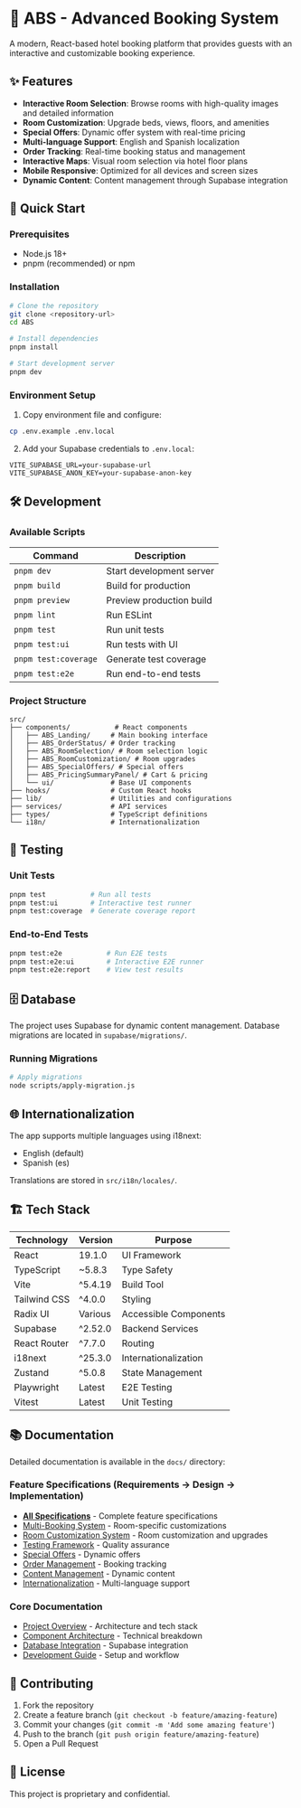 # 🏨 ABS - Advanced Booking System

A modern, React-based hotel booking platform that provides guests with an interactive and customizable booking experience.

## ✨ Features

- **Interactive Room Selection**: Browse rooms with high-quality images and detailed information
- **Room Customization**: Upgrade beds, views, floors, and amenities
- **Special Offers**: Dynamic offer system with real-time pricing
- **Multi-language Support**: English and Spanish localization
- **Order Tracking**: Real-time booking status and management
- **Interactive Maps**: Visual room selection via hotel floor plans
- **Mobile Responsive**: Optimized for all devices and screen sizes
- **Dynamic Content**: Content management through Supabase integration

## 🚀 Quick Start

### Prerequisites

- Node.js 18+ 
- pnpm (recommended) or npm

### Installation

```bash
# Clone the repository
git clone <repository-url>
cd ABS

# Install dependencies
pnpm install

# Start development server
pnpm dev
```

### Environment Setup

1. Copy environment file and configure:
```bash
cp .env.example .env.local
```

2. Add your Supabase credentials to `.env.local`:
```env
VITE_SUPABASE_URL=your-supabase-url
VITE_SUPABASE_ANON_KEY=your-supabase-anon-key
```

## 🛠️ Development

### Available Scripts

| Command | Description |
|---------|-------------|
| `pnpm dev` | Start development server |
| `pnpm build` | Build for production |
| `pnpm preview` | Preview production build |
| `pnpm lint` | Run ESLint |
| `pnpm test` | Run unit tests |
| `pnpm test:ui` | Run tests with UI |
| `pnpm test:coverage` | Generate test coverage |
| `pnpm test:e2e` | Run end-to-end tests |

### Project Structure

```
src/
├── components/           # React components
│   ├── ABS_Landing/     # Main booking interface
│   ├── ABS_OrderStatus/ # Order tracking
│   ├── ABS_RoomSelection/ # Room selection logic
│   ├── ABS_RoomCustomization/ # Room upgrades
│   ├── ABS_SpecialOffers/ # Special offers
│   ├── ABS_PricingSummaryPanel/ # Cart & pricing
│   └── ui/              # Base UI components
├── hooks/               # Custom React hooks
├── lib/                 # Utilities and configurations
├── services/            # API services
├── types/               # TypeScript definitions
└── i18n/                # Internationalization
```

## 🧪 Testing

### Unit Tests
```bash
pnpm test           # Run all tests
pnpm test:ui        # Interactive test runner
pnpm test:coverage  # Generate coverage report
```

### End-to-End Tests
```bash
pnpm test:e2e           # Run E2E tests
pnpm test:e2e:ui        # Interactive E2E runner
pnpm test:e2e:report    # View test results
```

## 🗄️ Database

The project uses Supabase for dynamic content management. Database migrations are located in `supabase/migrations/`.

### Running Migrations

```bash
# Apply migrations
node scripts/apply-migration.js
```

## 🌐 Internationalization

The app supports multiple languages using i18next:

- English (default)
- Spanish (es)

Translations are stored in `src/i18n/locales/`.

## 🏗️ Tech Stack

| Technology | Version | Purpose |
|------------|---------|---------|
| React | 19.1.0 | UI Framework |
| TypeScript | ~5.8.3 | Type Safety |
| Vite | ^5.4.19 | Build Tool |
| Tailwind CSS | ^4.0.0 | Styling |
| Radix UI | Various | Accessible Components |
| Supabase | ^2.52.0 | Backend Services |
| React Router | ^7.7.0 | Routing |
| i18next | ^25.3.0 | Internationalization |
| Zustand | ^5.0.8 | State Management |
| Playwright | Latest | E2E Testing |
| Vitest | Latest | Unit Testing |

## 📚 Documentation

Detailed documentation is available in the `docs/` directory:

### Feature Specifications (Requirements → Design → Implementation)
- **[All Specifications](docs/specs/)** - Complete feature specifications
- [Multi-Booking System](docs/specs/multi-booking-system/) - Room-specific customizations
- [Room Customization System](docs/specs/room-customization-system/) - Room customization and upgrades  
- [Testing Framework](docs/specs/testing-framework/) - Quality assurance
- [Special Offers](docs/specs/special-offers-system/) - Dynamic offers
- [Order Management](docs/specs/order-management/) - Booking tracking
- [Content Management](docs/specs/content-management/) - Dynamic content
- [Internationalization](docs/specs/internationalization/) - Multi-language support

### Core Documentation
- [Project Overview](docs/01-project-overview.md) - Architecture and tech stack
- [Component Architecture](docs/02-component-architecture.md) - Technical breakdown
- [Database Integration](docs/03-database-integration.md) - Supabase integration
- [Development Guide](docs/04-development-guide.md) - Setup and workflow

## 🤝 Contributing

1. Fork the repository
2. Create a feature branch (`git checkout -b feature/amazing-feature`)
3. Commit your changes (`git commit -m 'Add some amazing feature'`)
4. Push to the branch (`git push origin feature/amazing-feature`)
5. Open a Pull Request

## 📄 License

This project is proprietary and confidential.
